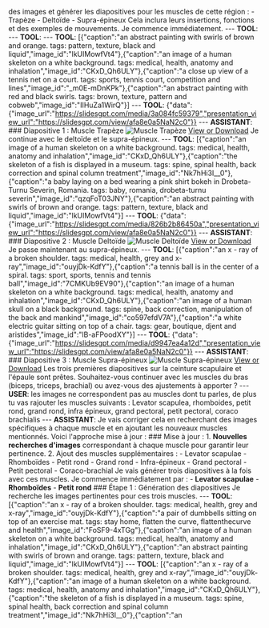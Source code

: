 des images et générer les diapositives pour les muscles de cette région : - Trapèze - Deltoïde - Supra-épineux Cela inclura leurs insertions, fonctions et des exemples de mouvements. Je commence immédiatement. --- **TOOL**: --- **TOOL**: --- **TOOL**: [{"caption":"an abstract painting with swirls of brown and orange. tags: pattern, texture, black and liquid","image_id":"lkUIMowfVt4"},{"caption":"an image of a human skeleton on a white background. tags: medical, health, anatomy and inhalation","image_id":"CKxD_Qh6ULY"},{"caption":"a close up view of a tennis net on a court. tags: sports, tennis court, competition and lines","image_id":"_m0E-mDnKPk"},{"caption":"an abstract painting with red and black swirls. tags: brown, texture, pattern and cobweb","image_id":"IIHuZa1WirQ"}] --- **TOOL**: {"data":{"image_url":"https://slidesgpt.com/media/3a084fc59379","presentation_view_url":"https://slidesgpt.com/view/afa8e0a5NaN2c0"}} --- **ASSISTANT**: ### Diapositive 1 : Muscle Trapèze ![Muscle Trapèze](https://slidesgpt.com/media/3a084fc59379) [View or Download](https://slidesgpt.com/view/afa8e0a5NaN2c0) Je continue avec le deltoïde et le supra-épineux. --- **TOOL**: [{"caption":"an image of a human skeleton on a white background. tags: medical, health, anatomy and inhalation","image_id":"CKxD_Qh6ULY"},{"caption":"the skeleton of a fish is displayed in a museum. tags: spine, spinal health, back correction and spinal column treatment","image_id":"Nk7hHi3I__0"},{"caption":"a baby laying on a bed wearing a pink shirt bokeh in Drobeta-Turnu Severin, Romania. tags: baby, romania, drobeta-turnu severin","image_id":"qzqFoT03JNY"},{"caption":"an abstract painting with swirls of brown and orange. tags: pattern, texture, black and liquid","image_id":"lkUIMowfVt4"}] --- **TOOL**: {"data":{"image_url":"https://slidesgpt.com/media/826b2b86450a","presentation_view_url":"https://slidesgpt.com/view/afa8e0a5NaN2c0"}} --- **ASSISTANT**: ### Diapositive 2 : Muscle Deltoïde ![Muscle Deltoïde](https://slidesgpt.com/media/826b2b86450a) [View or Download](https://slidesgpt.com/view/afa8e0a5NaN2c0) Je passe maintenant au supra-épineux. --- **TOOL**: [{"caption":"an x - ray of a broken shoulder. tags: medical, health, grey and x-ray","image_id":"ouyjDk-KdfY"},{"caption":"a tennis ball is in the center of a spiral. tags: sport, sports, tennis and tennis ball","image_id":"7CMKUb9EV90"},{"caption":"an image of a human skeleton on a white background. tags: medical, health, anatomy and inhalation","image_id":"CKxD_Qh6ULY"},{"caption":"an image of a human skull on a black background. tags: spine, back correction, manipulation of the back and mankind","image_id":"co597efdV7A"},{"caption":"a white electric guitar sitting on top of a chair. tags: gear, boutique, djent and aristides","image_id":"lB-aFPoodXY"}] --- **TOOL**: {"data":{"image_url":"https://slidesgpt.com/media/d9947ea4a12d","presentation_view_url":"https://slidesgpt.com/view/afa8e0a5NaN2c0"}} --- **ASSISTANT**: ### Diapositive 3 : Muscle Supra-épineux ![Muscle Supra-épineux](https://slidesgpt.com/media/d9947ea4a12d) [View or Download](https://slidesgpt.com/view/afa8e0a5NaN2c0) Les trois premières diapositives sur la ceinture scapulaire et l'épaule sont prêtes. Souhaitez-vous continuer avec les muscles du bras (biceps, triceps, brachial) ou avez-vous des ajustements à apporter ? --- **USER**: les images ne correspondent pas au muscles dont tu parles, de plus tu vas rajouter les muscles suivants : Levator scapulea, rhomboides, petit rond, grand rond, infra épineux, grand pectoral, petit pectoral, coraco brachialis --- **ASSISTANT**: Je vais corriger cela en recherchant des images spécifiques à chaque muscle et en ajoutant les nouveaux muscles mentionnés. Voici l'approche mise à jour : ### Mise à jour : 1. **Nouvelles recherches d'images** correspondant à chaque muscle pour garantir leur pertinence. 2. Ajout des muscles supplémentaires : - Levator scapulae - Rhomboïdes - Petit rond - Grand rond - Infra-épineux - Grand pectoral - Petit pectoral - Coraco-brachial Je vais générer trois diapositives à la fois avec ces muscles. Je commence immédiatement par : - **Levator scapulae** - **Rhomboïdes** - **Petit rond** ### Étape 1 : Génération des diapositives Je recherche les images pertinentes pour ces trois muscles. --- **TOOL**: [{"caption":"an x - ray of a broken shoulder. tags: medical, health, grey and x-ray","image_id":"ouyjDk-KdfY"},{"caption":"a pair of dumbbells sitting on top of an exercise mat. tags: stay home, flatten the curve, flattenthecurve and health","image_id":"FoSF9-4xTGg"},{"caption":"an image of a human skeleton on a white background. tags: medical, health, anatomy and inhalation","image_id":"CKxD_Qh6ULY"},{"caption":"an abstract painting with swirls of brown and orange. tags: pattern, texture, black and liquid","image_id":"lkUIMowfVt4"}] --- **TOOL**: [{"caption":"an x - ray of a broken shoulder. tags: medical, health, grey and x-ray","image_id":"ouyjDk-KdfY"},{"caption":"an image of a human skeleton on a white background. tags: medical, health, anatomy and inhalation","image_id":"CKxD_Qh6ULY"},{"caption":"the skeleton of a fish is displayed in a museum. tags: spine, spinal health, back correction and spinal column treatment","image_id":"Nk7hHi3I__0"},{"caption":"an